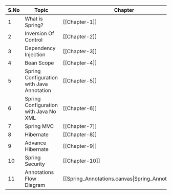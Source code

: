 
| **S.No** | **Topic**                                 | **Chapter**                                       |
| -------- | ----------------------------------------- | ------------------------------------------------- |
| 1        | What is Spring?                           | [[Chapter-1]]                                     |
| 2        | Inversion Of Control                      | [[Chapter-2]]                                     |
| 3        | Dependency Injection                      | [[Chapter-3]]                                     |
| 4        | Bean Scope                                | [[Chapter-4]]                                     |
| 5        | Spring Configuration with Java Annotation | [[Chapter-5]]                                     |
| 6        | Spring Configuration with Java No XML     | [[Chapter-6]]                                     |
| 7        | Spring MVC                                | [[Chapter-7]]                                     |
| 8        | Hibernate                                 | [[Chapter-8]]                                     |
| 9        | Advance Hibernate                         | [[Chapter-9]]                                     |
| 10       | Spring Security                           | [[Chapter-10]]                                    |
| 11       | Annotations Flow Diagram                  | [[Spring_Annotations.canvas\|Spring_Annotations]] |



